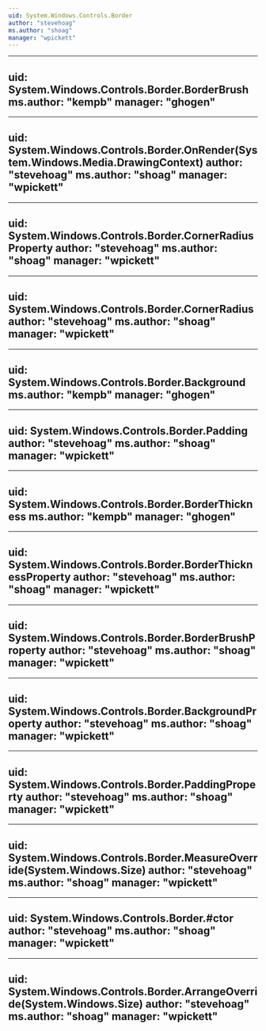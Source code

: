 ```yaml
---
uid: System.Windows.Controls.Border
author: "stevehoag"
ms.author: "shoag"
manager: "wpickett"
---
```


---
uid: System.Windows.Controls.Border.BorderBrush
ms.author: "kempb"
manager: "ghogen"
---

---
uid: System.Windows.Controls.Border.OnRender(System.Windows.Media.DrawingContext)
author: "stevehoag"
ms.author: "shoag"
manager: "wpickett"
---

---
uid: System.Windows.Controls.Border.CornerRadiusProperty
author: "stevehoag"
ms.author: "shoag"
manager: "wpickett"
---

---
uid: System.Windows.Controls.Border.CornerRadius
author: "stevehoag"
ms.author: "shoag"
manager: "wpickett"
---

---
uid: System.Windows.Controls.Border.Background
ms.author: "kempb"
manager: "ghogen"
---

---
uid: System.Windows.Controls.Border.Padding
author: "stevehoag"
ms.author: "shoag"
manager: "wpickett"
---

---
uid: System.Windows.Controls.Border.BorderThickness
ms.author: "kempb"
manager: "ghogen"
---

---
uid: System.Windows.Controls.Border.BorderThicknessProperty
author: "stevehoag"
ms.author: "shoag"
manager: "wpickett"
---

---
uid: System.Windows.Controls.Border.BorderBrushProperty
author: "stevehoag"
ms.author: "shoag"
manager: "wpickett"
---

---
uid: System.Windows.Controls.Border.BackgroundProperty
author: "stevehoag"
ms.author: "shoag"
manager: "wpickett"
---

---
uid: System.Windows.Controls.Border.PaddingProperty
author: "stevehoag"
ms.author: "shoag"
manager: "wpickett"
---

---
uid: System.Windows.Controls.Border.MeasureOverride(System.Windows.Size)
author: "stevehoag"
ms.author: "shoag"
manager: "wpickett"
---

---
uid: System.Windows.Controls.Border.#ctor
author: "stevehoag"
ms.author: "shoag"
manager: "wpickett"
---

---
uid: System.Windows.Controls.Border.ArrangeOverride(System.Windows.Size)
author: "stevehoag"
ms.author: "shoag"
manager: "wpickett"
---
